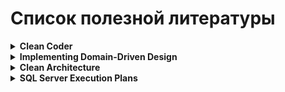 # Список полезной литературы

<details>
  <summary>
    <strong>Clean Coder</strong>
  </summary>
  <br/>
  <p><i>Всех программистов, которые добиваются успеха в мире разработки ПО, отличает один общий признак: они больше всего заботятся о качестве создаваемого программного обеспечения. Это - основа для них. Потому что они являются профессионалами своего дела. В этой книге легендарный эксперт Роберт Мартин (более известный в сообществе как "Дядюшка Боб"), автор бестселлера "Чистый код", рассказывает о том, что значит "быть профессиональным программистом", описывая методы, инструменты и практики разработки "идеального ПО". Книга насыщена практическими советами в отношении всех аспектов программирования: от оценки проекта и написания кода до рефакторинга и тестирования. Эта книга - больше, чем описание методов, она о профессиональном подходе к процессу разработки.</i></p>
  
  <p>Читатели узнают:</p>
  <ul>
    <li>Узнайте, чего должны достичь разработчики программного обеспечения, а также основные дисциплины и методы для их достижения</li>
    <li>Как справляться с конфликтами, жесткими графиками и неразумными менеджерами</li>  
    <li>Как войти в поток кодирования и преодолеть блок писателя</li>    
    <li>Как справиться с непрекращающимся давлением и избежать эмоционального выгорания</li> 
    <li>Как сочетать устойчивые установки с новыми парадигмами развития</li> 
    <li>Как управлять своим временем и избегать тупиков, болот, трясин и топей</li>
    <li>Как создать среду, в которой программисты и команды могут процветать</li>
    <li>Когда сказать “Нет” – и как это сказать</li>
    <li>Когда говорить “Да” – и что на самом деле означает "да"</li>  
  </ul>
  <a href="https://disk.yandex.ru/d/OTnbLgdyBArvsA">Ссылка на русскую и английскую версию в PDF</a>
</details>

<details>
  <summary>
    <strong>Implementing Domain-Driven Design</strong>
  </summary>
  <br/>
  <p><i>Книга посвящена методам предметно-ориентированного проектирования (DDD). Автор придерживается принципа "от общего к частному", плавно переходя от стратегических шаблонов к средствам тактического программирования. Вон Вернон описывает специализированные подходы к реализации систем на основе современной архитектуры, подчеркивая важность ориентации на предметную область с учетом технических ограничений.
Опираясь на знаменитую книгу Эрика Эванса Предметно-ориентированное проектирование (DDD): структуризация сложных программных систем, автор описывает методы DDD на примерах известных предметных областей.</i></p>
  <p><i>Каждый принцип подкреплен реалистичными примерами на языке Java, которые представляют интерес и для программистов, работающих на языке C#. Все примеры объединены в рамках единого сценария разработки системы SaaS для многоарендной среды на основе методологии Scrum.
Автор выходит далеко за пределы "облегченного подхода DDD", в котором принципы DDD рассматриваются только с технической точки зрения, и показывает, как извлечь максимальную пользу из стратегических шаблонов предметно-ориентированного проектирования с помощью ОГРАНИЧЕННЫХ КОНТЕКСТОВ, КАРТ КОНТЕКСТОВ и ЕДИНОГО ЯЗЫКА. Используя описанные методы и приведенные примеры, разработчики смогут сократить время выхода на рынок и повысить качество проектов, создавая более гибкое, масштабируемое и ориентированное на достижение бизнес-целей программное обеспечение.</i></p>
  <p>В книге изложены следующие темы:</p>
  <ul>
    <li>Правильная трактовка подхода DDD, позволяющая быстро получить выгоду от его применения.</li>
    <li>Использование подхода DDD в сочетании с разными архитектурными стилями, включая ГЕКСАГОНАЛЬНУЮ АРХИТЕКТУРУ, SOA, REST, CQRS, СОБЫТИЙНО-ОРИЕНТИРОВАННУЮ АРХИТЕКТУРУ, а также ФАБРИКИ ДАННЫХ и РАСПРЕДЕЛЕННЫЕ ВЫЧИСЛЕНИЯ.</li>
    <li>Правильное проектирование и применение СОБЫТИЙ, а также распознавание ситуаций, в которых вместо них следует использовать ОБЪЕКТЫ-ЗНАЧЕНИЯ.</li>
    <li>Новый метод предметно-ориентированного проектирования - СОБЫТИЯ ПРЕДМЕТНОЙ ОБЛАСТИ.</li>
    <li>Проектирование ХРАНИЛИЩ на основе ORM, NoSQL и других баз данных.</li>
  </ul>
  <a href="https://disk.yandex.ru/d/OTnbLgdyBArvsA">Ссылка на русскую и английскую версию в PDF</a>
</details>

<details>
  <summary>
    <strong>Clean Architecture</strong>
  </summary>
  <br/>
  <p><i>«Идеальный программист» и «Чистый код» — легендарные бестселлеры Роберта Мартина — рассказывают, как достичь высот профессионализма. «Чистая архитектура» продолжает эту тему, но не предлагает несколько вариантов в стиле «решай сам», а объясняет, что именно следует делать, по какой причине и почему именно такое решение станет принципиально важным для вашего успеха.</i></p>
  <p><i>Роберт Мартин дает прямые и лаконичные ответы на ключевые вопросы архитектуры и дизайна. «Чистую архитектуру» обязаны прочитать разработчики всех уровней, системные аналитики, архитекторы и каждый программист, который желает подняться по карьерной лестнице или хотя бы повлиять на людей, которые занимаются данной работой.</i></p>
  <p>В книге изложены следующие темы:</p>
  <ul>
    <li>Узнайте, чего должны достичь разработчики программного обеспечения, а также основные дисциплины и методы для их достижения</li>
    <li>Освоите основные принципы проектирования программного обеспечения для решения функций, разделения компонентов и управления данными</li>
    <li>Посмотрите, как парадигмы программирования налагают дисциплину, ограничивая возможности разработчиков</li>
    <li>Поймите, что критически важно, а что просто “деталь”</li>
    <li>Реализуйте оптимальные высокоуровневые структуры для веб-приложений, баз данных, толстых клиентов, консольных и встроенных приложений</li>
    <li>Определите соответствующие границы и слои, а также организуйте компоненты и службы</li>
    <li>Узнайте, почему проекты и архитектуры идут не так, как надо, и как предотвратить (или исправить) эти сбои</li>
  </ul>
  <a href="https://disk.yandex.ru/d/OTnbLgdyBArvsA">Ссылка на русскую версию в PDF, EPUB и английскую версию в PDF</a>
</details>

<details>
  <summary>
    <strong>SQL Server Execution Plans</strong>
  </summary>
  <br/>
  <p><i>Если запрос выполняется плохо, и вы не можете понять почему, тогда план выполнения этого запроса сообщит вам не только о том, какой набор данных возвращается, но и о том, что SQL Server сделал и в каком порядке, чтобы получить эти данные. Он покажет, как были извлечены данные, из каких таблиц и индексов, какие типы соединений использовались, в какой момент происходили фильтрация, сортировка и агрегирование, и многое другое. Эти детали часто указывают на вероятный источник любой проблемы.</i></p>
  <p>Книга объяснит, среди многих других вещей, следующее:</p>
  <ul>
    <li>Как фиксировать планы выполнения с помощью ручных и автоматических методов</li>
    <li>Документированный метод чтения и интерпретации планов выполнения</li>
    <li>Как общие объекты SQL Server, такие как индексы, представления, хранимые процедуры и т.д., отображаются в планах выполнения</li>
    <li>Как контролировать планы выполнения с помощью подсказок и руководств по планированию, и почему это палка о двух концах</li>
    <li>Реализуйте оптимальные высокоуровневые структуры для веб-приложений, баз данных, толстых клиентов, консольных и встроенных приложений</li>
    <li>Как хранилище запросов работает с планами выполнения и собирает данные о них</li>
  </ul>
  <p><i>Обладая этими знаниями, вы будете иметь все необходимое, чтобы понимать план выполнения для любого вашего собственного запроса, независимо от его сложности, и понять, что он делает и что вызывает низкую производительность. Ваша задача по-прежнему заключается в том, чтобы решить, как лучше это исправить, но ваше новое понимание планов выполнения даст гораздо больше шансов на успех!</i></p>
  <a href="https://disk.yandex.ru/d/tODZkvf_HgdpTQ">Ссылка на английскую версию в PDF</a>  
</details>
